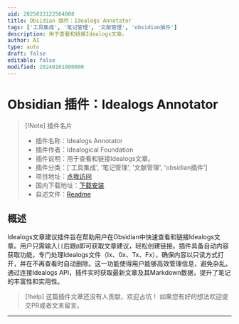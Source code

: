 ```yaml
---
uid: 2025033122564808
title: Obsidian 插件：Idealogs Annotator
tags: ['工具集成', '笔记管理', '文献管理', 'obsidian插件']
description: 用于查看和链接Idealogs文章。
author: AI
type: auto
draft: false
editable: false
modified: 20240101000000
---
```


# Obsidian 插件：Idealogs Annotator

> [!Note] 插件名片
> - 插件名称：Idealogs Annotator
> - 插件作者：Idealogical Foundation
> - 插件说明：用于查看和链接Idealogs文章。
> - 插件分类：['工具集成', '笔记管理', '文献管理', 'obsidian插件']
> - 项目地址：[点我访问](https://github.com/idlgcl/obsidialogs)
> - 国内下载地址：[下载安装](https://pkmer.cn/products/plugin/pluginMarket/?idealogs-annotator)
> - 自述文件：[Readme](https://ghproxy.net/https://raw.githubusercontent.com/idlgcl/obsidialogs/main/README.md)



## 概述

Idealogs文章建议插件旨在帮助用户在Obsidian中快速查看和链接Idealogs文章。用户只需输入`[[`后跟`@`即可获取文章建议，轻松创建链接。插件具备自动内容获取功能，专门处理Idealogs文件（Ix、0x、Tx、Fx），确保内容以只读方式打开，并在不再查看时自动删除。这一功能使得用户能够高效管理信息，避免杂乱。通过连接Idealogs API，插件实时获取最新文章及其Markdown数据，提升了笔记的丰富性和实用性。


> [!help] 
> 这篇插件文章还没有人贡献，欢迎占坑！
> 如果您有好的想法欢迎提交PR或者文末留言。
> 

---



